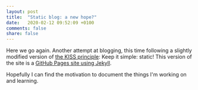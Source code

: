 ```yaml
---
layout: post
title:  "Static blog: a new hope?"
date:   2020-02-12 09:52:09 +0100
comments: false
share: false
---
```

Here we go again. Another attempt at blogging, this time following a slightly modified version of [the KISS principle][kiss-principle]: Keep it simple: static! This version of the site is a [GitHub Pages site using Jekyll][gh-jkyl].

Hopefully I can find the motivation to document the things I'm working on and learning.

[kiss-principle]: https://en.wikipedia.org/wiki/KISS_principle
[gh-jkyl]: https://help.github.com/en/github/working-with-github-pages/setting-up-a-github-pages-site-with-jekyll
